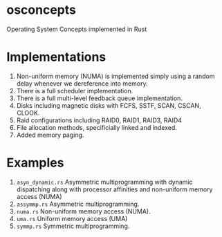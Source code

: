 # osconcepts
Operating System Concepts implemented in Rust

# Implementations
1. Non-uniform memory (NUMA) is implemented simply using a random delay whenever we dereference into memory.
2. There is a full scheduler implementation.
3. There is a full multi-level feedback queue implementation.
4. Disks including magnetic disks with FCFS, SSTF, SCAN, CSCAN, CLOOK.
5. Raid configurations including RAID0, RAID1, RAID3, RAID4
6. File allocation methods, specificially linked and indexed.
7. Added memory paging.

# Examples
1. `asyn_dynamic.rs` Asymmetric multiprogramming with dynamic dispatching along with processor affinities and non-uniform memory access (NUMA)
2. `assymmp.rs` Asymmetric multiprogramming.
3. `numa.rs` Non-uniform memory access (NUMA).
4. `uma.rs` Uniform memory access (UMA)
5. `symmp.rs` Symmetric multiprogramming.